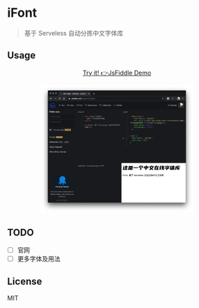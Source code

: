 # iFont

> 基于 Serveless 自动分拣中文字体库

## Usage

<p align="center">
  <a href="https://jsfiddle.net/ifyour/c7rovexs/">Try it! 👉JsFiddle Demo</a>
</p>
<p align="center">
  <img src="./assets/demo.jpg" alt="demo" width="70%">
</p>

## TODO

- [ ] 官网
- [ ] 更多字体及用法

## License

MIT
